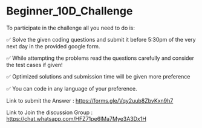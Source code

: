 # Beginner_10D_Challenge

  To participate in the challenge all you need to do is:

  ✅ Solve the given coding questions and submit it before 5:30pm of the very next day in the provided google form.

  ✅ While attempting the problems read the questions carefully and consider the test cases if given!

  ✅ Optimized solutions and submission time will be given more preference

  ✅ You can code in any language of your preference.
  
Link to submit the Answer : https://forms.gle/Vqy2uub8ZbvKxn9h7

Link to Join the discussion Group : https://chat.whatsapp.com/HFZ71pe6lMa7Mye3A3Dx1H
